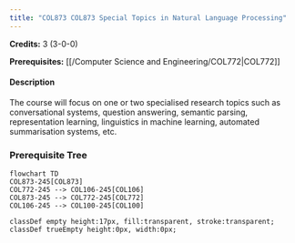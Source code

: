```yaml
---
title: "COL873 COL873 Special Topics in Natural Language Processing"
---
```

**Credits:** 3 (3-0-0)

**Prerequisites:** [[/Computer Science and Engineering/COL772|COL772]]

#### Description
The course will focus on one or two specialised research topics such as conversational systems, question answering, semantic parsing, representation learning, linguistics in machine learning, automated summarisation systems, etc.

### Prerequisite Tree

```mermaid
flowchart TD
COL873-245[COL873]
COL772-245 --> COL106-245[COL106]
COL873-245 --> COL772-245[COL772]
COL106-245 --> COL100-245[COL100]

classDef empty height:17px, fill:transparent, stroke:transparent;
classDef trueEmpty height:0px, width:0px;
```